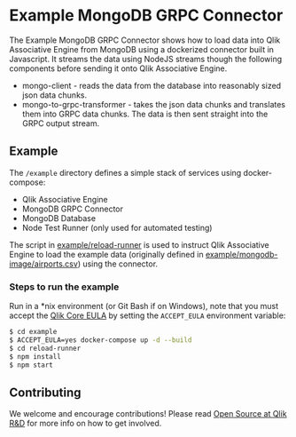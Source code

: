 # Example MongoDB GRPC Connector

The Example MongoDB GRPC Connector shows how to load data into Qlik Associative Engine from MongoDB using a
dockerized connector built in Javascript. It streams the data using NodeJS streams though
the following components before sending it onto Qlik Associative Engine.
* mongo-client - reads the data from the database into reasonably sized json data chunks.
* mongo-to-grpc-transformer - takes the json data chunks and translates them into GRPC data chunks. The data is then sent straight into the GRPC output stream.

## Example

The `/example` directory defines a simple stack of services using docker-compose:
* Qlik Associative Engine
* MongoDB GRPC Connector
* MongoDB Database
* Node Test Runner (only used for automated testing)

The script in [example/reload-runner](example/reload-runner) is used to instruct Qlik Associative Engine to load the example
data (originally defined in [example/mongodb-image/airports.csv](example/mongodb-image/airports.csv))
using the connector.

### Steps to run the example

Run in a \*nix environment (or Git Bash if on Windows), note that you must accept the
[Qlik Core EULA](https://qlikcore.com/beta/) by setting the `ACCEPT_EULA`
environment variable:

```bash
$ cd example
$ ACCEPT_EULA=yes docker-compose up -d --build
$ cd reload-runner
$ npm install
$ npm start
```

## Contributing

We welcome and encourage contributions! Please read [Open Source at Qlik R&D](https://github.com/qlik-oss/open-source) for more info on how to get involved.
